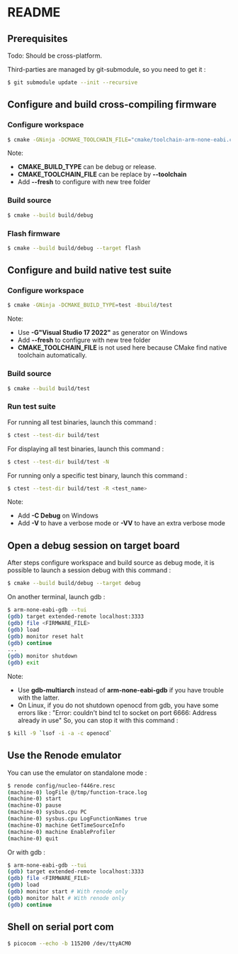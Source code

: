# README
## Prerequisites
Todo: Should be cross-platform.

Third-parties are managed by git-submodule, so you need to get it :
```bash
$ git submodule update --init --recursive
```
## Configure and build cross-compiling firmware
### Configure workspace
```bash
$ cmake -GNinja -DCMAKE_TOOLCHAIN_FILE="cmake/toolchain-arm-none-eabi.cmake" -DCMAKE_BUILD_TYPE=debug -Bbuild/debug
```
Note:
- **CMAKE_BUILD_TYPE** can be debug or release.
- **CMAKE_TOOLCHAIN_FILE** can be replace by **--toolchain**
- Add **--fresh** to configure with new tree folder
### Build source
```bash
$ cmake --build build/debug
```
### Flash firmware
```bash
$ cmake --build build/debug --target flash
```
## Configure and build native test suite
### Configure workspace
```bash
$ cmake -GNinja -DCMAKE_BUILD_TYPE=test -Bbuild/test
```
Note:
- Use **-G"Visual Studio 17 2022"** as generator on Windows
- Add **--fresh** to configure with new tree folder
- **CMAKE_TOOLCHAIN_FILE** is not used here because CMake find native toolchain automatically.
### Build source
```bash
$ cmake --build build/test
```
### Run test suite
For running all test binaries, launch this command :
```bash
$ ctest --test-dir build/test
```
For displaying all test binaries, launch this command :
```bash
$ ctest --test-dir build/test -N
```
For running only a specific test binary, launch this command :
```bash
$ ctest --test-dir build/test -R <test_name>
```
Note:
- Add **-C Debug** on Windows
- Add **-V** to have a verbose mode or **-VV** to have an extra verbose mode
## Open a debug session on target board
After steps configure workspace and build source as debug mode, it is possible to launch a session debug with this command :
```bash
$ cmake --build build/debug --target debug
```
On another terminal, launch gdb :
```bash
$ arm-none-eabi-gdb --tui
(gdb) target extended-remote localhost:3333
(gdb) file <FIRMWARE_FILE>
(gdb) load
(gdb) monitor reset halt
(gdb) continue
...
(gdb) monitor shutdown
(gdb) exit
```
Note:
- Use **gdb-multiarch** instead of **arm-none-eabi-gdb** if you have trouble with the latter.
- On Linux, if you do not shutdown openocd from gdb, you have some errors like : "Error: couldn't bind tcl to socket on port 6666: Address already in use"
So, you can stop it with this command :
```bash
$ kill -9 `lsof -i -a -c openocd`
```
## Use the Renode emulator
You can use the emulator on standalone mode :
```bash
$ renode config/nucleo-f446re.resc
(machine-0) logFile @/tmp/function-trace.log
(machine-0) start
(machine-0) pause
(machine-0) sysbus.cpu PC
(machine-0) sysbus.cpu LogFunctionNames true
(machine-0) machine GetTimeSourceInfo
(machine-0) machine EnableProfiler
(machine-0) quit
```
Or with gdb :
```bash
$ arm-none-eabi-gdb --tui
(gdb) target extended-remote localhost:3333
(gdb) file <FIRMWARE_FILE>
(gdb) load
(gdb) monitor start # With renode only
(gdb) monitor halt # With renode only
(gdb) continue
```

## Shell on serial port com
```bash
$ picocom --echo -b 115200 /dev/ttyACM0
```
